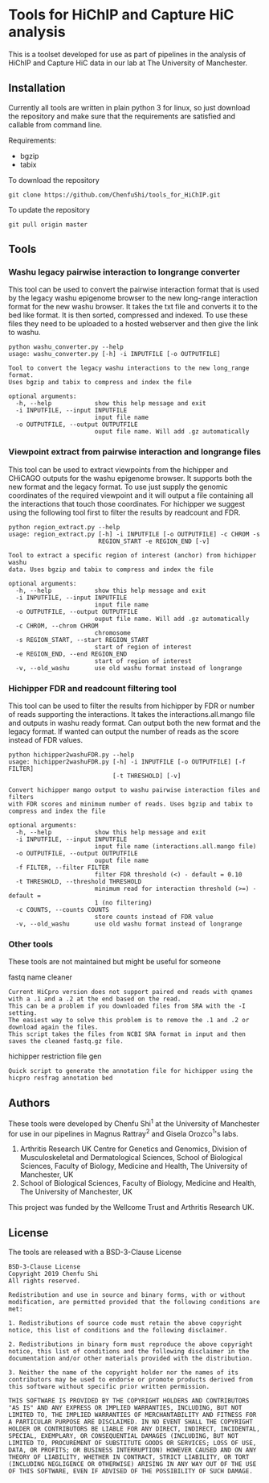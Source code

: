 # Tools for HiChIP and Capture HiC analysis

This is a toolset developed for use as part of pipelines in the analysis of HiChIP and Capture HiC data in our lab at The University of Manchester.



## Installation

Currently all tools are written in plain python 3 for linux, so just download the repository and make sure that the requirements are satisfied and callable from command line.

Requirements:

* bgzip
* tabix

To download the repository
```
git clone https://github.com/ChenfuShi/tools_for_HiChIP.git
```

To update the repository
```
git pull origin master
```

## Tools

### Washu legacy pairwise interaction to longrange converter

This tool can be used to convert the pairwise interaction format that is used by the legacy  washu epigenome browser to the new long-range interaction format for the new washu browser.
It takes the txt file and converts it to the bed like format. It is then sorted, compressed and indexed. To use these files they need to be uploaded to a hosted webserver and then give the link to washu.

```
python washu_converter.py --help
usage: washu_converter.py [-h] -i INPUTFILE [-o OUTPUTFILE]

Tool to convert the legacy washu interactions to the new long_range format.
Uses bgzip and tabix to compress and index the file

optional arguments:
  -h, --help            show this help message and exit
  -i INPUTFILE, --input INPUTFILE
                        input file name
  -o OUTPUTFILE, --output OUTPUTFILE
                        ouput file name. Will add .gz automatically
```

### Viewpoint extract from pairwise interaction and longrange files

This tool can be used to extract viewpoints from the hichipper and CHiCAGO outputs for the washu epigenome browser. It supports both the new format and the legacy format.
To use just supply the genomic coordinates of the required viewpoint and it will output a file containing all the interactions that touch those coordinates.
For hichipper we suggest using the following tool first to filter the results by readcount and FDR.

```
python region_extract.py --help
usage: region_extract.py [-h] -i INPUTFILE [-o OUTPUTFILE] -c CHROM -s
                         REGION_START -e REGION_END [-v]

Tool to extract a specific region of interest (anchor) from hichipper washu
data. Uses bgzip and tabix to compress and index the file

optional arguments:
  -h, --help            show this help message and exit
  -i INPUTFILE, --input INPUTFILE
                        input file name
  -o OUTPUTFILE, --output OUTPUTFILE
                        ouput file name. Will add .gz automatically
  -c CHROM, --chrom CHROM
                        chromosome
  -s REGION_START, --start REGION_START
                        start of region of interest
  -e REGION_END, --end REGION_END
                        start of region of interest
  -v, --old_washu       use old washu format instead of longrange
```

### Hichipper FDR and readcount filtering tool

This tool can be used to filter the results from hichipper by FDR or number of reads supporting the interactions. It takes the interactions.all.mango file and outputs in washu ready format. Can output both the new format and the legacy format. If wanted can output the number of reads as the score instead of FDR values.
```
python hichipper2washuFDR.py --help
usage: hichipper2washuFDR.py [-h] -i INPUTFILE [-o OUTPUTFILE] [-f FILTER]
                             [-t THRESHOLD] [-v]

Convert hichipper mango output to washu pairwise interaction files and filters
with FDR scores and minimum number of reads. Uses bgzip and tabix to
compress and index the file

optional arguments:
  -h, --help            show this help message and exit
  -i INPUTFILE, --input INPUTFILE
                        input file name (interactions.all.mango file)
  -o OUTPUTFILE, --output OUTPUTFILE
                        ouput file name
  -f FILTER, --filter FILTER
                        filter FDR threshold (<) - default = 0.10
  -t THRESHOLD, --threshold THRESHOLD
                        minimum read for interaction threshold (>=) - default =
                        1 (no filtering)
  -c COUNTS, --counts COUNTS
                        store counts instead of FDR value             
  -v, --old_washu       use old washu format instead of longrange
```

### Other tools

These tools are not maintained but might be useful for someone

fastq name cleaner
```
Current HiCpro version does not support paired end reads with qnames with a .1 and a .2 at the end based on the read.
This can be a problem if you downloaded files from SRA with the -I setting.
The easiest way to solve this problem is to remove the .1 and .2 or download again the files.
This script takes the files from NCBI SRA format in input and then saves the cleaned fastq.gz file.
```

hichipper restriction file gen
```
Quick script to generate the annotation file for hichipper using the hicpro resfrag annotation bed
```


## Authors

These tools were developed by Chenfu Shi<sup>1</sup> at the University of Manchester for use in our pipelines in Magnus Rattray<sup>2</sup> and Gisela Orozco<sup>1</sup>'s labs.
1) Arthritis Research UK Centre for Genetics and Genomics, Division of Musculoskeletal and Dermatological Sciences, School of Biological Sciences, Faculty of Biology, Medicine and Health, The University of Manchester, UK
2) School of Biological Sciences, Faculty of Biology, Medicine and Health, The University of Manchester, UK

This project was funded by the Wellcome Trust and Arthritis Research UK.


## License

The tools are released with a BSD-3-Clause License

```
BSD-3-Clause License
Copyright 2019 Chenfu Shi
All rights reserved.

Redistribution and use in source and binary forms, with or without modification, are permitted provided that the following conditions are met:

1. Redistributions of source code must retain the above copyright notice, this list of conditions and the following disclaimer.

2. Redistributions in binary form must reproduce the above copyright notice, this list of conditions and the following disclaimer in the documentation and/or other materials provided with the distribution.

3. Neither the name of the copyright holder nor the names of its contributors may be used to endorse or promote products derived from this software without specific prior written permission.

THIS SOFTWARE IS PROVIDED BY THE COPYRIGHT HOLDERS AND CONTRIBUTORS "AS IS" AND ANY EXPRESS OR IMPLIED WARRANTIES, INCLUDING, BUT NOT LIMITED TO, THE IMPLIED WARRANTIES OF MERCHANTABILITY AND FITNESS FOR A PARTICULAR PURPOSE ARE DISCLAIMED. IN NO EVENT SHALL THE COPYRIGHT HOLDER OR CONTRIBUTORS BE LIABLE FOR ANY DIRECT, INDIRECT, INCIDENTAL, SPECIAL, EXEMPLARY, OR CONSEQUENTIAL DAMAGES (INCLUDING, BUT NOT LIMITED TO, PROCUREMENT OF SUBSTITUTE GOODS OR SERVICES; LOSS OF USE, DATA, OR PROFITS; OR BUSINESS INTERRUPTION) HOWEVER CAUSED AND ON ANY THEORY OF LIABILITY, WHETHER IN CONTRACT, STRICT LIABILITY, OR TORT (INCLUDING NEGLIGENCE OR OTHERWISE) ARISING IN ANY WAY OUT OF THE USE OF THIS SOFTWARE, EVEN IF ADVISED OF THE POSSIBILITY OF SUCH DAMAGE.
```

